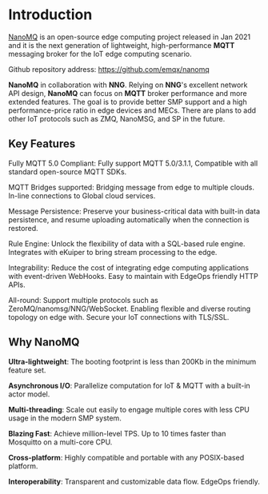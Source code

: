 # Introduction

[NanoMQ](https://nanomq.io/) is an open-source edge computing project released in Jan 2021 and it is the next generation of lightweight, high-performance **MQTT** messaging broker for the IoT edge computing scenario.

Github repository address: <https://github.com/emqx/nanomq>

**NanoMQ** in collaboration with **NNG**. Relying on **NNG**'s excellent network API design, **NanoMQ** can focus on **MQTT** broker performance and more extended features. The goal is to provide better SMP support and a high performance-price ratio in edge devices and MECs. There are plans to add other IoT protocols such as ZMQ, NanoMSG, and SP in the future.

## Key Features

Fully MQTT 5.0 Compliant: Fully support MQTT 5.0/3.1.1, Compatible with all standard open-source MQTT SDKs.

MQTT Bridges supported: Bridging message from edge to multiple clouds. In-line connections to Global cloud services.

Message Persistence: Preserve your business-critical data with built-in data persistence, and resume uploading automatically when the connection is restored.

Rule Engine: Unlock the flexibility of data with a SQL-based rule engine. Integrates with eKuiper to bring stream processing to the edge.

Integrability: Reduce the cost of integrating edge computing applications with event-driven WebHooks. Easy to maintain with EdgeOps friendly HTTP APIs.

All-round: Support multiple protocols such as ZeroMQ/nanomsg/NNG/WebSocket. Enabling flexible and diverse routing topology on edge with. Secure your IoT connections with TLS/SSL.

## Why NanoMQ

**Ultra-lightweight**: The booting footprint is less than 200Kb in the minimum feature set.

**Asynchronous I/O**: Parallelize computation for IoT & MQTT with a built-in actor model.

**Multi-threading**: Scale out easily to engage multiple cores with less CPU usage in the modern SMP system.

**Blazing Fast**: Achieve million-level TPS. Up to 10 times faster than Mosquitto on a multi-core CPU.

**Cross-platform**: Highly compatible and portable with any POSIX-based platform.

**Interoperability**: Transparent and customizable data flow. EdgeOps friendly.
